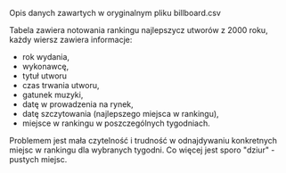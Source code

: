 Opis danych zawartych w oryginalnym pliku billboard.csv

Tabela zawiera notowania rankingu najlepszycz utworów z 2000 roku, każdy wiersz zawiera informacje:
- rok wydania,
- wykonawcę,
- tytuł utworu
- czas trwania utworu,
- gatunek muzyki,
- datę w prowadzenia na rynek,
- datę szczytowania (najlepszego miejsca w rankingu),
- miejsce w rankingu w poszczególnych tygodniach.

Problemem jest mała czytelność i trudność w odnajdywaniu konkretnych miejsc w rankingu dla wybranych tygodni.
Co więcej jest sporo "dziur" - pustych miejsc.